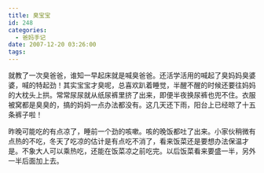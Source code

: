 ```yaml
---
title: 臭宝宝
id: 248
categories:
  - 爸妈手记
date: 2007-12-20 03:26:00
tags:
---
```


就教了一次臭爸爸，谁知一早起床就是喊臭爸爸。还活学活用的喊起了臭妈妈臭婆婆，喊的特起劲！其实宝宝才臭呢，总喜欢趴着睡觉，半醒不醒的时候还要往妈妈的大枕头上拱。常常尿尿就从纸尿裤里挤了出来，即便半夜换尿裤也兜不住。衣服被窝都是臭臭的，搞的妈妈一点办法都没有。这几天还下雨，阳台上已经晾了十五条裤子啦！

昨晚可能吃的有点凉了，睡前一个劲的咳嗽。咳的晚饭都吐了出来。小家伙稍微有点热的不吃，冬天了吃凉的估计是有点吃不消了，看来饭菜还是要想办法保温才是。不象大人可以乘热吃，还能在饭菜凉之前吃完。以后饭菜看来要盛一半，另外一半后面加上去。